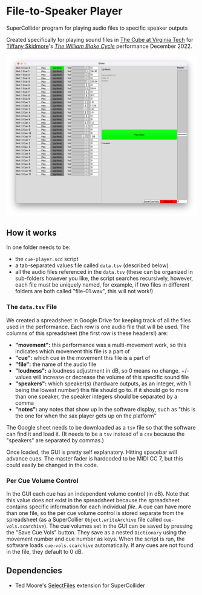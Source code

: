 # File-to-Speaker Player

SuperCollider program for playing audio files to specific speaker outputs

Created specifically for playing sound files in [The Cube at Virginia Tech](https://icat.vt.edu/studios/the-cube.html) for [Tiffany Skidmore](https://www.tiffanymskidmore.com/)'s [_The William Blake Cycle_](https://www.tiffanymskidmore.com/browse/the-william-blake-cycle) performance December 2022.

![Screenshot of the GUI](screenshot.png)

## How it works

In one folder needs to be: 

* the `cue-player.scd` script
* a tab-separated values file called `data.tsv` (described below)
* all the audio files referenced in the `data.tsv` (these can be organized in sub-folders however you like, the script searches recursively, however, each file must be uniquely named, for example, if two files in different folders are both called "file-01.wav", this will not work!)

### The `data.tsv` File

We created a spreadsheet in Google Drive for keeping track of all the files used in the performance. Each row is one audio file that will be used. The columns of this spreadsheet (the first row is these headers!) are:

* **"movement":** this performance was a multi-movement work, so this indicates which movement this file is a part of
* **"cue":** which cue in the movement this file is a part of
* **"file":** the name of the audio file
* **"loudness":** a loudness adjustment in dB, so 0 means no change. +/- values will increase or decrease the volume of this specific sound file
* **"speakers":** which speaker(s) (hardware outputs, as an integer, with 1 being the lowest number) this file should go to. if it should go to more than one speaker, the speaker integers should be separated by a comma
* **"notes":** any notes that show up in the software display, such as "this is the one for when the sax player gets up on the platform"

The Google sheet needs to be downloaded as a `tsv` file so that the software can find it and load it. (It needs to be a `tsv` instead of a `csv` because the "speakers" are separated by commas.)

Once loaded, the GUI is pretty self explanatory. Hitting spacebar will advance cues. The master fader is hardcoded to be MIDI CC 7, but this could easily be changed in the code.

### Per Cue Volume Control

In the GUI each cue has an independent volume control (in dB). Note that this value does not exist in the spreadsheet because the spreadsheet contains specific information for each individual _file_. A cue can have more than one file, so the per cue volume control is stored separate from the spreadsheet (as a SuperCollier `Object.writeArchive` file called `cue-vols.scarchive`). The cue volumes set in the GUI can be saved by pressing the "Save Cue Vols" button. They save as a nested `Dictionary` using the movement number and cue number as keys. When the script is run, the software loads `cue-vols.scarchive` automatically. If any cues are not found in the file, they default to 0 dB.

## Dependencies

* Ted Moore's [SelectFiles](https://github.com/tedmoore/SelectFiles) extension for SuperCollider